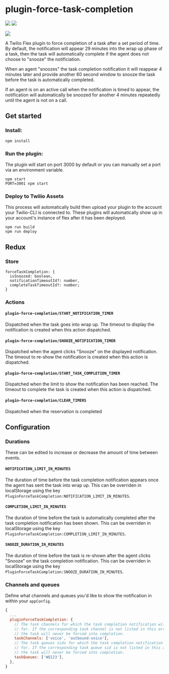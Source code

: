 # plugin-force-task-completion

<a href="https://codeclimate.com/repos/5e1cc51043e51f01a201f9f4/maintainability"><img src="https://api.codeclimate.com/v1/badges/90c5fb47a24a2e10a6f3/maintainability" /></a>
<a href="https://codeclimate.com/repos/5e1cc51043e51f01a201f9f4/test_coverage"><img src="https://api.codeclimate.com/v1/badges/90c5fb47a24a2e10a6f3/test_coverage" /></a>

![](https://media.giphy.com/media/8JW82ndaYfmNoYAekM/giphy.gif)

A Twilio Flex plugin to force completion of a task after a set period of time. By default, the notification will appear 29 minutes into the wrap up phase of a task, then the task will automatically complete if the agent does not choose to "snooze" the notificiation.

When an agent "snoozes" the task completion notification it will reappear 4 minutes later and provide another 60 second window to snooze the task before the task is automatically completed.

If an agent is on an active call when the notification is timed to appear, the notification will automatically be snoozed for another 4 minutes repeatedly until the agent is not on a call.

## Get started

### Install:

```
npm install
```

### Run the plugin:
The plugin will start on port 3000 by default or you can manually set a port via an environment variable.
```
npm start
PORT=3001 npm start
```

### Deploy to Twilio Assets

This process will automatically build then upload your plugin to the account your Twilio-CLI is connected to. These plugins will automatically show up in your account's instance of flex after it has been deployed.

```
npm run build
npm run deploy
```

## Redux

### Store

```
forceTaskCompletion: {
  isSnoozed: boolean,
  notificationTimeoutId?: number,
  completeTaskTimeoutId?: number;
}
```

### Actions

#### `plugin-force-completion/START_NOTIFICATION_TIMER`

Dispatched when the task goes into wrap up. The timeout to display the notification is created when this action dispatched.

#### `plugin-force-completion/SNOOZE_NOTIFICATION_TIMER`

Dispatched when the agent clicks "Snooze" on the displayed notification. The timeout to re-show the notification is created when this action is dispatched.

#### `plugin-force-completion/START_TASK_COMPLETION_TIMER`

Dispatched when the limit to show the notification has been reached. The timeout to complete the task is created when this action is dispatched.

#### `plugin-force-completion/CLEAR_TIMERS`

Dispatched when the reservation is completed

## Configuration

### Durations

These can be edited to increase or decrease the amount of time between events.

#### `NOTIFICATION_LIMIT_IN_MINUTES`

The duration of time before the task completion notification appears once the agent has sent the task into wrap up.
This can be overriden in localStorage using the key `PluginForceTaskCompletion:NOTIFICATION_LIMIT_IN_MINUTES`.

#### `COMPLETION_LIMIT_IN_MINUTES`

The duration of time before the task is automatically completed after the task completion notification has been shown.
This can be overriden in localStorage using the key `PluginForceTaskCompletion:COMPLETION_LIMIT_IN_MINUTES`.

#### `SNOOZE_DURATION_IN_MINUTES`

The duration of time before the task is re-shown after the agent clicks "Snooze" on the task completion notification.
This can be overriden in localStorage using the key `PluginForceTaskCompletion:SNOOZE_DURATION_IN_MINUTES`.

### Channels and queues

Define what channels and queues you'd like to show the notification in within your `appConfig`.

```js
{
  ...
  pluginForceTaskCompletion: {
    // The task channels for which the task completion notification will appear
    // for. If the corresponding task channel is not listed in this array then
    // the task will never be forced into completion.
    taskChannels: ['voice', 'outbound-voice'],
    // The task queues sids for which the task completion notification will appear
    // for. If the corresponding task queue sid is not listed in this array then
    // the task will never be forced into completion.
    taskQueues: ['WQ123'],
  },
}
```
